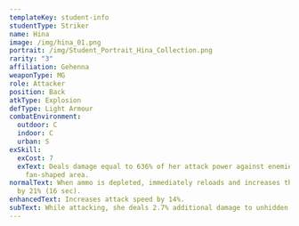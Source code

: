 ```yaml
---
templateKey: student-info
studentType: Striker
name: Hina
image: /img/hina_01.png
portrait: /img/Student_Portrait_Hina_Collection.png
rarity: "3"
affiliation: Gehenna
weaponType: MG
role: Attacker
position: Back
atkType: Explosion
defType: Light Armour
combatEnvironment:
  outdoor: C
  indoor: C
  urban: S
exSkill:
  exCost: 7
  exText: Deals damage equal to 636% of her attack power against enemies within a
    fan-shaped area.
normalText: When ammo is depleted, immediately reloads and increases the attack
  by 21% (16 sec).
enhancedText: Increases attack speed by 14%.
subText: While attacking, she deals 2.7% additional damage to unhidden enemies.
---
```

